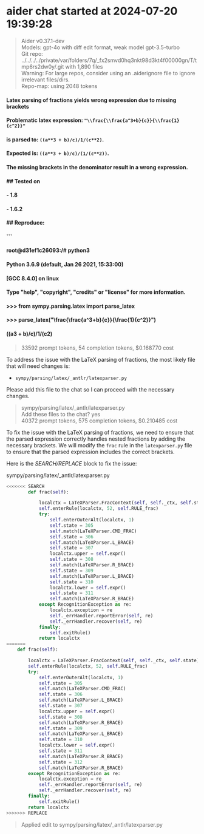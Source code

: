 
# aider chat started at 2024-07-20 19:39:28

> Aider v0.37.1-dev  
> Models: gpt-4o with diff edit format, weak model gpt-3.5-turbo  
> Git repo: ../../../../private/var/folders/7q/_fx2smvd0hq3nkt98d3kt4f00000gn/T/tmp6rs2dw0y/.git with 1,890 files  
> Warning: For large repos, consider using an .aiderignore file to ignore irrelevant files/dirs.  
> Repo-map: using 2048 tokens  

#### Latex parsing of fractions yields wrong expression due to missing brackets  
#### Problematic latex expression: `"\\frac{\\frac{a^3+b}{c}}{\\frac{1}{c^2}}"`  
####   
#### is parsed to: `((a**3 + b)/c)/1/(c**2)`.  
####   
#### Expected is: `((a**3 + b)/c)/(1/(c**2))`.   
####   
#### The missing brackets in the denominator result in a wrong expression.  
####   
#### ## Tested on  
####   
#### - 1.8  
#### - 1.6.2  
####   
#### ## Reproduce:  
####   
#### ```  
#### root@d31ef1c26093:/# python3  
#### Python 3.6.9 (default, Jan 26 2021, 15:33:00)  
#### [GCC 8.4.0] on linux  
#### Type "help", "copyright", "credits" or "license" for more information.  
#### >>> from sympy.parsing.latex import parse_latex  
#### >>> parse_latex("\\frac{\\frac{a^3+b}{c}}{\\frac{1}{c^2}}")  
#### ((a**3 + b)/c)/1/(c**2)  
####   
####  
> 33592 prompt tokens, 54 completion tokens, $0.168770 cost  

To address the issue with the LaTeX parsing of fractions, the most likely file that will need changes is:

- `sympy/parsing/latex/_antlr/latexparser.py`

Please add this file to the chat so I can proceed with the necessary changes.

> sympy/parsing/latex/_antlr/latexparser.py  
> Add these files to the chat? yes  
> 40372 prompt tokens, 575 completion tokens, $0.210485 cost  

To fix the issue with the LaTeX parsing of fractions, we need to ensure that the parsed expression correctly handles nested fractions by adding the necessary brackets. We will modify the `frac` rule in the `latexparser.py` file to ensure that the parsed expression includes the correct brackets.

Here is the *SEARCH/REPLACE* block to fix the issue:

sympy/parsing/latex/_antlr/latexparser.py
```python
<<<<<<< SEARCH
        def frac(self):

            localctx = LaTeXParser.FracContext(self, self._ctx, self.state)
            self.enterRule(localctx, 52, self.RULE_frac)
            try:
                self.enterOuterAlt(localctx, 1)
                self.state = 305
                self.match(LaTeXParser.CMD_FRAC)
                self.state = 306
                self.match(LaTeXParser.L_BRACE)
                self.state = 307
                localctx.upper = self.expr()
                self.state = 308
                self.match(LaTeXParser.R_BRACE)
                self.state = 309
                self.match(LaTeXParser.L_BRACE)
                self.state = 310
                localctx.lower = self.expr()
                self.state = 311
                self.match(LaTeXParser.R_BRACE)
            except RecognitionException as re:
                localctx.exception = re
                self._errHandler.reportError(self, re)
                self._errHandler.recover(self, re)
            finally:
                self.exitRule()
            return localctx
=======
    def frac(self):

        localctx = LaTeXParser.FracContext(self, self._ctx, self.state)
        self.enterRule(localctx, 52, self.RULE_frac)
        try:
            self.enterOuterAlt(localctx, 1)
            self.state = 305
            self.match(LaTeXParser.CMD_FRAC)
            self.state = 306
            self.match(LaTeXParser.L_BRACE)
            self.state = 307
            localctx.upper = self.expr()
            self.state = 308
            self.match(LaTeXParser.R_BRACE)
            self.state = 309
            self.match(LaTeXParser.L_BRACE)
            self.state = 310
            localctx.lower = self.expr()
            self.state = 311
            self.match(LaTeXParser.R_BRACE)
            self.state = 312
            self.match(LaTeXParser.R_BRACE)
        except RecognitionException as re:
            localctx.exception = re
            self._errHandler.reportError(self, re)
            self._errHandler.recover(self, re)
        finally:
            self.exitRule()
        return localctx
>>>>>>> REPLACE
```

> Applied edit to sympy/parsing/latex/_antlr/latexparser.py  
